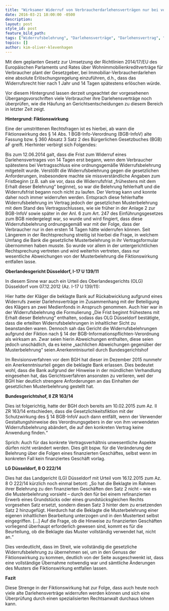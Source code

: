 ```yaml
---
title: "Wirksamer Widerruf von Verbraucherdarlehensverträgen nur bei vollständiger Übernahme der gesetzlichen Musterbelehrung"
date: 2016-03-21 18:00:00 -0500
description:
layout: post
style_id: post
feature_bild_path:
tags: ["Widerrufsbelehrung", "Darlehensverträge", "Darlehensvertrag", "Musterbelehrung", "Widerrufs-Joker", "Klevenhagen", "Rechtsanwalt", "AdvoAdvice"]
topics: []
author: kim-oliver-klevenhagen
---
```


Mit dem geplanten Gesetz zur Umsetzung der Richtlinien 2014/17/EU des Europäischen Parlaments und Rates über Wohnimmobilienkreditverträge für Verbraucher plant der Gesetzgeber, bei Immobiliar-Verbraucherdarlehen eine absolute Erlöschungsregelung einzuführen, d.h., dass das Widerrufsrecht hier nach 1 Jahr und 14 Tagen spätestens erlöschen würde.

Vor diesem Hintergrund lassen derzeit ungeachtet der vorgesehenen Übergangsvorschriften viele Verbraucher ihre Darlehensverträge noch überprüfen, wie die Häufung an Gerichtsentscheidungen zu diesem Bereich in letzter Zeit zeigt.

**Hintergrund: Fiktionswirkung**

Eine der umstrittenen Rechtsfragen ist es hierbei, ab wann die Fiktionswirkung des § 14 Abs. 1 BGB-Info-Verordnung (BGB-InfoV) alte Fassung bzw. § 360 Absatz 3 Satz 2 des Bürgerlichen Gesetzbuches (BGB) aF greift. Hierhinter verbirgt sich Folgendes:&nbsp;

Bis zum 12.06.2014 galt, dass die Frist zum Widerruf eines Darlehensvertrages von 14 Tagen erst begann, wenn dem Verbraucher spätestens bei Vertragsschluss eine ordnungsgemäße Widerrufsbelehrung mitgeteilt wurde. Verstößt die Widerrufsbelehrung gegen die gesetzlichen Anforderungen, insbesondere machte sie missverständliche Angaben zum Fristbeginn (z.B. sah sie vor, dass die Widerrufsfrist „frühestens mit dem Erhalt dieser Belehrung“ beginne), so war die Belehrung fehlerhaft und die Widerrufsfrist begann noch nicht zu laufen. Der Vertrag kann und konnte daher noch immer widerrufen werden. Entsprach diese fehlerhafte Widerrufsbelehrung im Vertrag jedoch der gesetzlichen Musterbelehrung mit dem Stand des Vertragsschlusses, wie sie früher in der Anlage 2 zur BGB-InfoV sowie später in der Anl. 6 zum Art. 247 des Einführungsgesetzes zum BGB niedergelegt war, so wurde und wird fingiert, dass diese Widerrufsbelehrung ordnungsgemäß war mit der Folge, dass der Verbraucher nur in den ersten 14 Tagen hätte widerrufen können. Seit Längerem in der Rechtsprechung streitig ist hierbei die Frage, in welchem Umfang die Bank die gesetzliche Musterbelehrung in ihr Vertragsformular übernommen haben musste. So wurde vor allem in der untergerichtlichen Rechtsprechung vertreten und wird weiterhin vertreten, dass nur wesentliche Abweichungen von der Musterbelehrung die Fiktionswirkung entfallen lasse.

**Oberlandesgericht Düsseldorf, I-17 U 139/11**

In diesem Sinne war auch ein Urteil des Oberlandesgerichts (OLG) Düsseldorf vom 07.12.2012 (Az. I-17 U 139/11):&nbsp;

Hier hatte der Kläger die beklagte Bank auf Rückabwicklung aufgrund eines Widerrufs zweier Darlehnsverträge im Zusammenhang mit der Beteiligung des Klägers an zwei Medienfonds in Anspruch genommen. Auch hier war in der Widerrufsbelehrung die Formulierung „Die Frist beginnt frühestens mit Erhalt dieser Belehrung“ enthalten, sodass das OLG Düsseldorf bestätigte, dass die erteilten Widerrufsbelehrungen in inhaltlicher Sicht zu beanstanden waren. Dennoch sah das Gericht die Widerrufsbelehrungen aufgrund der Fiktion nach § 14 der BGB-Informationspflichten-Verordnung als wirksam an. Zwar seien hierin Abweichungen enthalten, diese seien jedoch unschädlich, da es keine „sachlichen Abweichungen gegenüber der Musterbelehrung“ seien.Anerkenntnisurteil durch Bundesgerichtshof&nbsp;

Im Revisionsverfahren vor dem BGH hat dieser im Dezember 2015 nunmehr ein Anerkenntnisurteil gegen die beklagte Bank erlassen. Dies bedeutet wohl, dass die Bank aufgrund der Hinweise in der mündlichen Verhandlung eingesehen hat, das Gerichtsverfahren ansonsten zu verlieren, weil der BGH hier deutlich strengere Anforderungen an das Einhalten der gesetzlichen Musterbelehrung gestellt hat.

**Bundesgerichtshof, II ZR 163/14**

Dies ist folgerichtig, hatte der BGH doch bereits am 10.02.2015 zum Az. II ZR 163/14 entschieden, dass die Gesetzlichkeitsfiktion mit der Schutzwirkung des § 14 BGB-InfoV auch dann entfällt, wenn der Verwender Gestaltungshinweise des Verordnungsgebers in der von ihm verwendeten Widerrufsbelehrung abändert, die auf den konkreten Vertrag keine Anwendung finden.“

Sprich: Auch für das konkrete Vertragsverhältnis unwesentliche Aspekte dürfen nicht verändert werden. Dies gilt bspw. für die Veränderung der Belehrung über die Folgen eines finanzierten Geschäftes, selbst wenn im konkreten Fall kein finanziertes Geschäft vorlag.

**LG Düsseldorf, 8 O 222/14**

Dies hat das Landgericht (LG) Düsseldorf mit Urteil vom 16.12.2015 zum Az. 8 O 222/14 kürzlich noch einmal betont: „So hat die Beklagte im Rahmen ihrer Belehrung zu den finanzierten Geschäften den Satz 2 nicht – wie es die Musterbelehrung vorsieht – durch den für bei einem refinanzierten Erwerb eines Grundstücks oder eines grundstücksgleichen Rechts vorgesehen Satz ersetzt, sondern diesen Satz 3 hinter dem zu ersetzenden Satz 2 hinzugefügt. Hierdurch hat die Beklagte die Musterbelehrung einer eigenen inhaltlichen Bearbeitung unterzogen und in den Mustertext selbst eingegriffen. […] Auf die Frage, ob die Hinweise zu finanzierten Geschäften vorliegend überhaupt erforderlich gewesen sind, kommt es für die Beurteilung, ob die Beklagte das Muster vollständig verwendet hat, nicht an.“

Dies verdeutlicht, dass im Streit, wie vollständig die gesetzliche Widerrufsbelehrung zu übernehmen sei, um in den Genuss der Fiktionswirkung zu kommen, deutlich von der Seite ausgeschwenkt ist, dass eine vollständige Übernahme notwendig war und sämtliche Änderungen des Musters die Fiktionswirkung entfallen lassen.

**Fazit**

Diese Strenge in der Fiktionswirkung hat zur Folge, dass auch heute noch viele alte Darlehensverträge widerrufen werden können und sich eine Überprüfung durch einen spezialisierten Rechtsanwalt durchaus lohnen kann.

